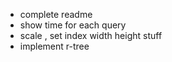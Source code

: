* complete readme
* show time for each query
* scale , set index width height stuff
* implement r-tree